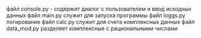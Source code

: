 файл console.py - содержит диалог с пользователем и ввод исходных данных
файл main.py служит для запуска программы
файл loggs.py логирование
файл calc.py  служит для счета комплексных данных
файл data_mod.py разделяет комплексные с рациональными числами
